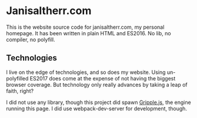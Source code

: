 # Janisaltherr.com
This is the website source code for janisaltherr.com, my personal homepage. It has been written in plain HTML and
ES2016. No lib, no compiler, no polyfill.

## Technologies
I live on the edge of technologies, and so does my website. Using un-polyfilled ES2017 does come at the expense of
not having the biggest browser coverage. But technology only really advances by taking a leap of faith, right?

I did not use any library, though this project did spawn [Gripple.js](https://www.npmjs.com/package/gripple.js), the
engine running this page. I did use webpack-dev-server for development, though.
